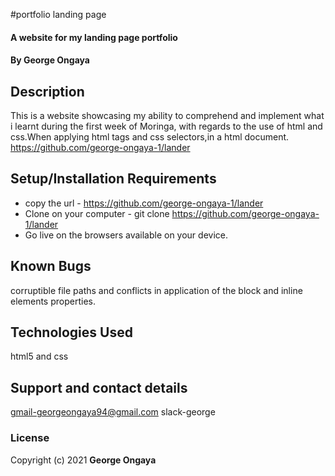 #portfolio landing page
#### A website for my landing page portfolio
#### By **George Ongaya**
## Description
This is a website showcasing my ability to comprehend and implement what i learnt during the first week of Moringa,
with regards to the use of html and css.When applying html tags and css selectors,in a html document.
https://github.com/george-ongaya-1/lander
## Setup/Installation Requirements
- copy the url - https://github.com/george-ongaya-1/lander
- Clone on your computer - git clone https://github.com/george-ongaya-1/lander
- Go live on the browsers available on your device.
## Known Bugs
corruptible file paths and conflicts in application of the block and inline elements properties.
## Technologies Used
html5 and css
## Support and contact details
gmail-georgeongaya94@gmail.com
slack-george
### License
Copyright (c) 2021 **George Ongaya**
